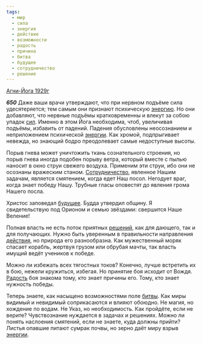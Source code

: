 ```yaml
---
tags:
  - мир
  - сила
  - энергия
  - действие
  - возможности
  - радость
  - причина
  - битва
  - будущее
  - сотрудничество
  - решение
---
```


[Агни-Йога 1929г](https://127.0.0.1:4002/agni/1929)

___650___
Даже ваши врачи утверждают, что при нервном подъёме сила удесятеряется; тем самым они признают психическую [энергию](../../../tags/#энергия). Но они добавляют, что нервные подъёмы кратковременны и влекут за собою упадок [сил](../../../tags/#сила). Именно в этом Йога необходима, чтоб, увеличивая подъёмы, избавить от падений. Падения обусловлены неосознанием и неприложением психической [энергии](../../../tags/#энергия). Как хромой, подпрыгивает невежда, но знающий бодро преодолевает самые недоступные высоты.   

Порыв гнева может уничтожить ткань сознательного строения, но порыв гнева иногда подобен порыву ветра, который вместе с пылью наносит в окно струи свежего воздуха. Применим эти струи, ибо они не осознаны вражеским станом. [Сотрудничество](../../../tags/#сотрудничество), явленное Нашим задачам, является смятением, когда едет Наш посол. Негодует враг, когда знает победу Нашу. Трубные гласы оповестят до явления грома Нашего посла.   

Христос заповедал [будущее](../../../tags/#будущее). Будда утвердил общину. Я свидетельствую под Орионом и семью звёздами: свершится Наше Веление!   

Полная власть не есть поток приятных [решений](../../../tags/#решение), как для дающего, так и для получающих. Нужно быть уверенным в правильности направления [действия](../../../tags/#действие), но природа его разнообразна. Как мужественный моряк спасает корабль, жертвуя грузом или обрубая мачты, так власть имущий ведёт учеников к победе.   

Можно ли избежать всех тягостных токов? Конечно, лучше встретить их в бою, нежели кружиться, избегая. Но принятие боя исходит от Вождя. [Радость](../../../tags/#радость) боя знакома тому, кто знает причины его. Тому, кто знает нужность победы.   

Теперь знаете, как насыщено возможностями поле [битвы](../../../tags/#битва). Как миры видимый и невидимый соприкасаются и влияют обоюдно. Не магия, но хождение по водам. Не Указ, но необходимость. Как пройдёте, если не верите? Чувствознание нуждается в задачах и решениях. Можно ли понять наслоения смятений, если не знаете, куда должны прийти? Листья опавшие питают сумрак почвы, но зерно даёт миру взрыв [энергии](../../../tags/#энергия).
